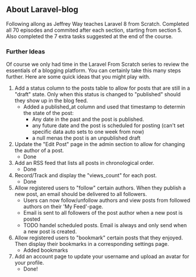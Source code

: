 ## About Laravel-blog

Following allong as Jeffrey Way teaches Laravel 8 from Scratch. Completed all 70 
episodes and commited after each section, starting from section 5. Also completed the
7 extra tasks suggested at the end of the course.

### Further Ideas
Of course we only had time in the Laravel From Scratch series to review the essentials of a blogging platform. You can certainly take this many steps further. Here are some quick ideas that you might play with.

1. Add a status column to the posts table to allow for posts that are still in a "draft" state. Only when this status is changed to "published" should they show up in the blog feed.
    - Added a published_at column and used that timestamp to determin the state of the post:
        - Any date in the past and the post is published.
        - any future date and the post is scheduled for posting (can't set specific data auto sets to one week from now)
        - a null menas the post is an unpublished draft
2. Update the "Edit Post" page in the admin section to allow for changing the author of a post.
    - Done
3. Add an RSS feed that lists all posts in chronological order.
    - Done
4. Record/Track and display the "views_count" for each post.
    - Done
5. Allow registered users to "follow" certain authors. When they publish a new post, an email should be delivered to all followers.
    - Users can now follow/unfollow authors and view posts from followed authors on their 'My Feed'-page.
    - Email is sent to all followers of the post author when a new post is posted
    - TODO handel scheduled posts. Email is always and only send when a new post is created.
6. Allow registered users to "bookmark" certain posts that they enjoyed. Then display their bookmarks in a corresponding settings page.
    - Added bookmarks
7. Add an account page to update your username and upload an avatar for your profile.
    - Done!
